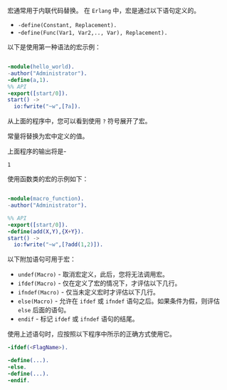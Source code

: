 宏通常用于内联代码替换。
在 `Erlang` 中，宏是通过以下语句定义的。
- `-define(Constant, Replacement).`
- -`define(Func(Var1, Var2,.., Var), Replacement).`

以下是使用第一种语法的宏示例：

```erlang

-module(hello_world).
-author("Administrator").
-define(a,1).
%% API
-export([start/0]).
start() ->
  io:fwrite("~w",[?a]).
```

从上面的程序中，您可以看到使用 `?` 符号展开了宏。

常量将替换为宏中定义的值。

上面程序的输出将是-


```text
1
```

使用函数类的宏的示例如下：

```erlang

-module(macro_function).
-author("Administrator").

%% API
-export([start/0]).
-define(add(X,Y),{X+Y}).
start() ->
  io:fwrite("~w",[?add(1,2)]).
```

以下附加语句可用于宏：

- `undef(Macro)` - 取消宏定义，此后，您将无法调用宏。
- `ifdef(Macro)` - 仅在定义了宏的情况下，才评估以下几行。
- `ifndef(Macro)` - 仅当未定义宏时才评估以下几行。
- `else(Macro)` - 允许在 `ifdef` 或 `ifndef` 语句之后。如果条件为假，则评估 `else` 后面的语句。
- `endif`  - 标记 `ifdef` 或 `ifndef` 语句的结尾。

使用上述语句时，应按照以下程序中所示的正确方式使用它。

```erlang
-ifdef(<FlagName>).

-define(...).
-else.
-define(...).
-endif.

```